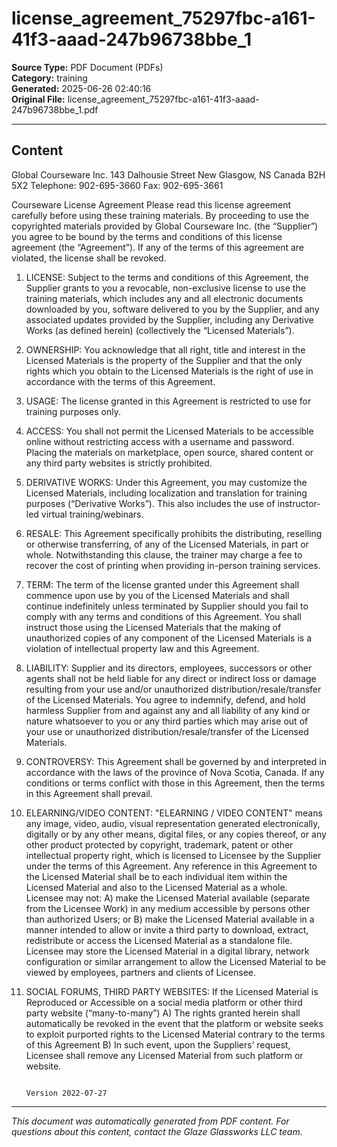 ﻿# license_agreement_75297fbc-a161-41f3-aaad-247b96738bbe_1

**Source Type:** PDF Document (PDFs)  
**Category:** training  
**Generated:** 2025-06-26 02:40:16  
**Original File:** license_agreement_75297fbc-a161-41f3-aaad-247b96738bbe_1.pdf

---

## Content

Global Courseware Inc.
143 Dalhousie Street
New Glasgow, NS Canada B2H 5X2
Telephone: 902-695-3660
Fax: 902-695-3661




Courseware License Agreement
Please read this license agreement carefully before using these training materials. By proceeding to use
the copyrighted materials provided by Global Courseware Inc. (the “Supplier”) you agree to be bound by
the terms and conditions of this license agreement (the “Agreement”). If any of the terms of this
agreement are violated, the license shall be revoked.

1. LICENSE: Subject to the terms and conditions of this Agreement, the Supplier grants to you a revocable, non-exclusive license
to use the training materials, which includes any and all electronic documents downloaded by you, software delivered to you by
the Supplier, and any associated updates provided by the Supplier, including any Derivative Works (as defined herein)
(collectively the “Licensed Materials”).
2. OWNERSHIP: You acknowledge that all right, title and interest in the Licensed Materials is the property of the Supplier and
that the only rights which you obtain to the Licensed Materials is the right of use in accordance with the terms of this
Agreement.
3. USAGE: The license granted in this Agreement is restricted to use for training purposes only.
4. ACCESS: You shall not permit the Licensed Materials to be accessible online without restricting access with a username and
password. Placing the materials on marketplace, open source, shared content or any third party websites is strictly prohibited.
5. DERIVATIVE WORKS: Under this Agreement, you may customize the Licensed Materials, including localization and translation
for training purposes (“Derivative Works”). This also includes the use of instructor-led virtual training/webinars.
6. RESALE: This Agreement specifically prohibits the distributing, reselling or otherwise transferring, of any of the Licensed
Materials, in part or whole. Notwithstanding this clause, the trainer may charge a fee to recover the cost of printing when
providing in-person training services.
7. TERM: The term of the license granted under this Agreement shall commence upon use by you of the Licensed Materials and
shall continue indefinitely unless terminated by Supplier should you fail to comply with any terms and conditions of this
Agreement. You shall instruct those using the Licensed Materials that the making of unauthorized copies of any component of
the Licensed Materials is a violation of intellectual property law and this Agreement.
8. LIABILITY: Supplier and its directors, employees, successors or other agents shall not be held liable for any direct or indirect
loss or damage resulting from your use and/or unauthorized distribution/resale/transfer of the Licensed Materials. You agree to
indemnify, defend, and hold harmless Supplier from and against any and all liability of any kind or nature whatsoever to you or
any third parties which may arise out of your use or unauthorized distribution/resale/transfer of the Licensed Materials.
9. CONTROVERSY: This Agreement shall be governed by and interpreted in accordance with the laws of the province of Nova
Scotia, Canada. If any conditions or terms conflict with those in this Agreement, then the terms in this Agreement shall prevail.
10. ELEARNING/VIDEO CONTENT: "ELEARNING / VIDEO CONTENT" means any image, video, audio, visual representation
generated electronically, digitally or by any other means, digital files, or any copies thereof, or any other product protected by
copyright, trademark, patent or other intellectual property right, which is licensed to Licensee by the Supplier under the terms
of this Agreement. Any reference in this Agreement to the Licensed Material shall be to each individual item within the
Licensed Material and also to the Licensed Material as a whole. Licensee may not: A) make the Licensed Material available
(separate from the Licensee Work) in any medium accessible by persons other than authorized Users; or B) make the Licensed
Material available in a manner intended to allow or invite a third party to download, extract, redistribute or access the Licensed
Material as a standalone file. Licensee may store the Licensed Material in a digital library, network configuration or similar
arrangement to allow the Licensed Material to be viewed by employees, partners and clients of Licensee.
11. SOCIAL FORUMS, THIRD PARTY WEBSITES: If the Licensed Material is Reproduced or Accessible on a social media platform
or other third party website (“many-to-many”)
A) The rights granted herein shall automatically be revoked in the event that the platform or website seeks to exploit purported
rights to the Licensed Material contrary to the terms of this Agreement
B) In such event, upon the Suppliers’ request, Licensee shall remove any Licensed Material from such platform or website.




                                                                                                                Version 2022-07-27

---

*This document was automatically generated from PDF content. For questions about this content, contact the Glaze Glassworks LLC team.*
